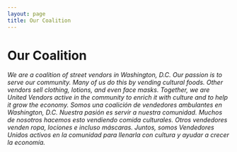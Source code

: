 ```yaml
---
layout: page
title: Our Coalition
---
```


<!-- HTML -->
<!-- <div class="blurb">
  
	<h1>Our Coalition</h1>
	<p><em>We are a coalition of street vendors in Washington, D.C. Our passion is to serve our community. Many of us do this by vending cultural foods. Other vendors sell clothing, lotions, and even face masks. Together, we are United Vendors active in the community to enrich it with culture and to help it grow the economy. 
Somos una coalición de vendedores ambulantes en Washington, D.C. Nuestra pasión es servir a nuestra comunidad. Muchos de nosotros hacemos esto vendiendo comida culturales. Otros vendedores venden ropa, lociones e incluso máscaras. Juntos, somos Vendedores Unidos activos en la comunidad para llenarla con cultura y ayudar a crecer la economía.
<a href="/about"></a></p>
  
</div><!-- /.blurb --> 

<!-- MARKDOWN -->
<div class="blurb">

# Our Coalition

_We are a coalition of street vendors in Washington, D.C. Our passion is to serve our community. Many of us do this by vending cultural foods. Other vendors sell clothing, lotions, and even face masks. Together, we are United Vendors active in the community to enrich it with culture and to help it grow the economy. Somos una coalición de vendedores ambulantes en Washington, D.C. Nuestra pasión es servir a nuestra comunidad. Muchos de nosotros hacemos esto vendiendo comida culturales. Otros vendedores venden ropa, lociones e incluso máscaras. Juntos, somos Vendedores Unidos activos en la comunidad para llenarla con cultura y ayudar a crecer la economía.[](/about)_

</div>


